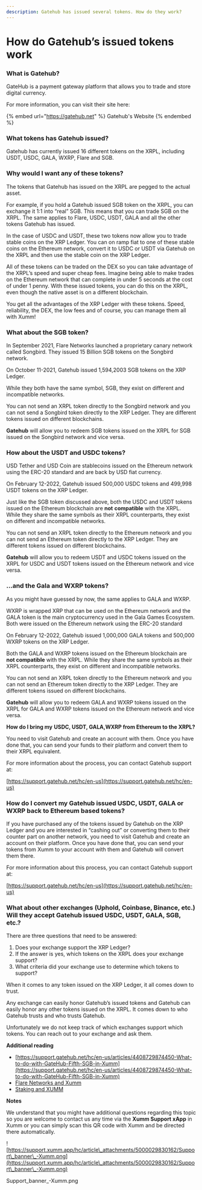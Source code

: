 ```yaml
---
description: Gatehub has issued several tokens. How do they work?
---
```


# How do Gatehub’s issued tokens work

### **What is Gatehub?**

GateHub is a payment gateway platform that allows you to trade and store digital currency.&#x20;

For more information, you can visit their site here:

{% embed url="https://gatehub.net" %}
Gatehub's Website
{% endembed %}

### **What tokens has Gatehub issued?**

Gatehub has currently issued 16 different tokens on the XRPL, including USDT, USDC, GALA, WXRP, Flare and SGB.

### **Why would I want any of these tokens?**&#x20;

The tokens that Gatehub has issued on the XRPL are pegged to the actual asset.

For example, if you hold a Gatehub issued SGB token on the XRPL, you can exchange it 1:1 into “real” SGB. This means that you can trade SGB on the XRPL. The same applies to Flare, USDC, USDT, GALA and all the other tokens Gatehub has issued.

In the case of USDC and USDT, these two tokens now allow you to trade stable coins on the XRP Ledger. You can on ramp fiat to one of these stable coins on the Ethereum network, convert it to USDC or USDT via Gatehub on the XRPL and then use the stable coin on the XRP Ledger.

All of these tokens can be traded on the DEX so you can take advantage of the XRPL’s speed and super cheap fees. Imagine being able to make trades on the Ethereum network that can complete in under 5 seconds at the cost of under 1 penny. With these issued tokens, you can do this on the XRPL, even though the native asset is on a different blockchain.

You get all the advantages of the XRP Ledger with these tokens. Speed, reliability, the DEX, the low fees and of course, you can manage them all with Xumm!

### **What about the SGB token?**

In September 2021, Flare Networks launched a proprietary canary network called Songbird. They issued 15 Billion SGB tokens on the Songbird network.

On October 11-2021, Gatehub issued 1,594,2003 SGB tokens on the XRP Ledger.

While they both have the same symbol, SGB, they exist on different and incompatible networks.

You can not send an XRPL token directly to the Songbird network and you can not send a Songbird token directly to the XRP Ledger. They are different tokens issued on different blockchains.

**Gatehub** will allow you to redeem SGB tokens issued on the XRPL for SGB issued on the Songbird network and vice versa.

### **How about the USDT and USDC tokens?**

USD Tether and USD Coin are stablecoins issued on the Ethereum network using the ERC-20 standard and are back by USD fiat currency.

On February 12-2022, Gatehub issued 500,000 USDC tokens and 499,998 USDT tokens on the XRP Ledger.

Just like the SGB token discussed above, both the USDC and USDT tokens issued on the Ethereum blockchain are **not** **compatible** with the XRPL. While they share the same symbols as their XRPL counterparts, they exist on different and incompatible networks.

You can not send an XRPL token directly to the Ethereum network and you can not send an Ethereum token directly to the XRP Ledger. They are different tokens issued on different blockchains.

**Gatehub** will allow you to redeem USDT and USDC tokens issued on the XRPL for USDC and USDT tokens issued on the Ethereum network and vice versa.

### **…and the Gala and WXRP tokens?**

As you might have guessed by now, the same applies to GALA and WXRP.

WXRP is wrapped XRP that can be used on the Ethereum network and the GALA token is the main cryptocurrency used in the Gala Games Ecosystem. Both were issued on the Ethereum network using the ERC-20 standard

On February 12-2022, Gatehub issued 1,000,000 GALA tokens and 500,000 WXRP tokens on the XRP Ledger.

Both the GALA and WXRP tokens issued on the Ethereum blockchain are **not compatible** with the XRPL. While they share the same symbols as their XRPL counterparts, they exist on different and incompatible networks.

You can not send an XRPL token directly to the Ethereum network and you can not send an Ethereum token directly to the XRP Ledger. They are different tokens issued on different blockchains.

**Gatehub** will allow you to redeem GALA and WXRP tokens issued on the XRPL for GALA and WXRP tokens issued on the Ethereum network and vice versa.

**How do I bring my** **USDC, USDT, GALA,WXRP from Ethereum to the XRPL?**

You need to visit Gatehub and create an account with them. Once you have done that, you can send your funds to their platform and convert them to their XRPL equivalent.

For more information about the process, you can contact Gatehub support at:

[https://support.gatehub.net/hc/en-us](https://support.gatehub.net/hc/en-us)

### **How do I convert my Gatehub issued USDC, USDT, GALA or WXRP back to Ethereum based tokens?**

If you have purchased any of the tokens issued by Gatehub on the XRP Ledger and you are interested in “cashing out” or converting them to their counter part on another network, you need to visit Gatehub and create an account on their platform. Once you have done that, you can send your tokens from Xumm to your account with them and Gatehub will convert them there.

For more information about this process, you can contact Gatehub support at:

[https://support.gatehub.net/hc/en-us](https://support.gatehub.net/hc/en-us)

### **What about other exchanges (Uphold, Coinbase, Binance, etc.) Will they accept Gatehub issued USDC, USDT, GALA, SGB, etc.?**

There are three questions that need to be answered:

1. Does your exchange support the XRP Ledger?
2. If the answer is yes, which tokens on the XRPL does your exchange support?
3. What criteria did your exchange use to determine which tokens to support?

When it comes to any token issued on the XRP Ledger, it all comes down to trust.

Any exchange can easily honor Gatehub’s issued tokens and Gatehub can easily honor any other tokens issued on the XRPL. It comes down to who Gatehub trusts and who trusts Gatehub.

Unfortunately we do not keep track of which exchanges support which tokens.  You can reach out to your exchange and ask them.

**Additional reading**

* [https://support.gatehub.net/hc/en-us/articles/4408729874450-What-to-do-with-GateHub-Fifth-SGB-in-Xumm](https://support.gatehub.net/hc/en-us/articles/4408729874450-What-to-do-with-GateHub-Fifth-SGB-in-Xumm)
* [Flare Networks and Xumm](https://support.xumm.app/hc/en-us/articles/5182883580178)
* [Staking and XUMM](https://support.xumm.app/hc/en-us/articles/4480744402834)

**Notes**

We understand that you might have additional questions regarding this topic so you are welcome to contact us any time via the **Xumm Support xApp** in Xumm or you can simply scan this QR code with Xumm and be directed there automatically.

![https://support.xumm.app/hc/article\_attachments/5000029830162/Support\_banner\_-Xumm.png](https://support.xumm.app/hc/article\_attachments/5000029830162/Support\_banner\_-Xumm.png)

Support\_banner\_-Xumm.png

